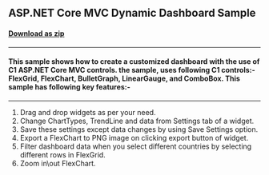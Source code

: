 ## ASP.NET Core MVC Dynamic Dashboard Sample
#### [Download as zip](https://downgit.github.io/#/home?url=https://github.com/GrapeCity/ComponentOne-ASPNET-MVC-Samples/tree/master/ASPNETCore/HowTo/DynamicDashboard/DynamicDashboard)
____
#### This sample shows how to create a customized dashboard with the use of C1 ASP.NET Core MVC controls. the sample, uses following C1 controls:- FlexGrid, FlexChart, BulletGraph, LinearGauge, and ComboBox. This sample has following key features:-
____
1. Drag and drop widgets as per your need. 
2. Change ChartTypes, TrendLine and data from Settings tab of a widget.
3. Save these settings except data changes by using Save Settings option.
4. Export a FlexChart to PNG image on clicking export button of widget.
5. Filter dashboard data when you select different countries by selecting different rows in FlexGrid.
6. Zoom in\out FlexChart.
